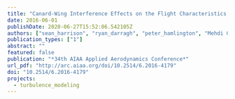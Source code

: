 ```yaml
---
title: "Canard-Wing Interference Effects on the Flight Characteristics of a Transonic Passenger Aircraft"
date: 2016-06-01
publishDate: 2020-06-27T15:52:06.542105Z
authors: ["sean_harrison", "ryan_darragh", "peter_hamlington", "Mehdi Ghoreyshi", "Andrew J. Lofthouse"]
publication_types: ["1"]
abstract: ""
featured: false
publication: "*34th AIAA Applied Aerodynamics Conference*"
url_pdf: "http://arc.aiaa.org/doi/10.2514/6.2016-4179"
doi: "10.2514/6.2016-4179"
projects:
  - turbulence_modeling
---
```


